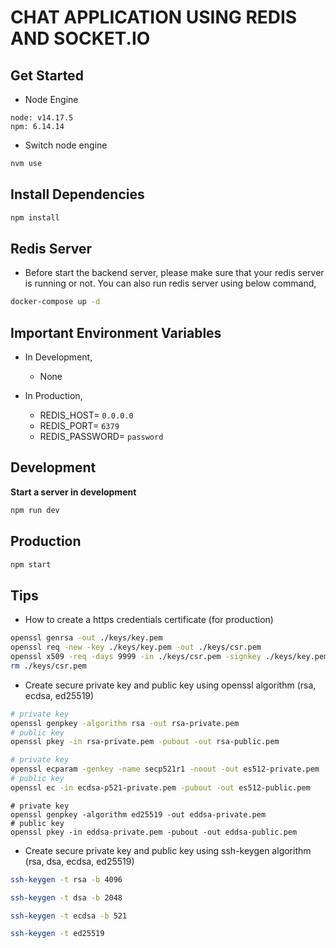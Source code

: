 # CHAT APPLICATION USING REDIS AND SOCKET.IO

## Get Started

- Node Engine

```
node: v14.17.5
npm: 6.14.14
```

- Switch node engine

```sh
nvm use
```

## Install Dependencies

```sh
npm install
```

## Redis Server

- Before start the backend server, please make sure that your redis server is running or not. You can also run redis server using below command,

```sh
docker-compose up -d
```

## Important Environment Variables
- In Development,
    - None

- In Production,
    - REDIS_HOST= `0.0.0.0`
    - REDIS_PORT= `6379`
    - REDIS_PASSWORD= `password`

## Development

**Start a server in development** 

```sh
npm run dev
```

## Production

```sh
npm start
```

## Tips

- How to create a https credentials certificate (for production)
```sh
openssl genrsa -out ./keys/key.pem
openssl req -new -key ./keys/key.pem -out ./keys/csr.pem
openssl x509 -req -days 9999 -in ./keys/csr.pem -signkey ./keys/key.pem -out ./keys/cert.pem
rm ./keys/csr.pem
```

- Create secure private key and public key using openssl algorithm (rsa, ecdsa, ed25519)
```sh
# private key
openssl genpkey -algorithm rsa -out rsa-private.pem
# public key
openssl pkey -in rsa-private.pem -pubout -out rsa-public.pem
```
```sh
# private key
openssl ecparam -genkey -name secp521r1 -noout -out es512-private.pem
# public key
openssl ec -in ecdsa-p521-private.pem -pubout -out es512-public.pem
```
```
# private key
openssl genpkey -algorithm ed25519 -out eddsa-private.pem
# public key
openssl pkey -in eddsa-private.pem -pubout -out eddsa-public.pem
```

- Create secure private key and public key using ssh-keygen algorithm (rsa, dsa, ecdsa, ed25519)
```sh
ssh-keygen -t rsa -b 4096
```
```sh
ssh-keygen -t dsa -b 2048
```
```sh
ssh-keygen -t ecdsa -b 521 
```
```sh
ssh-keygen -t ed25519
```
